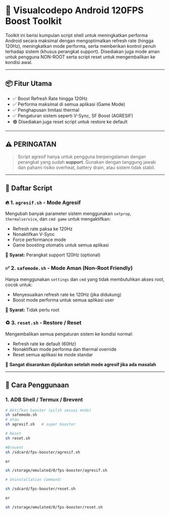 # 🚀 Visualcodepo Android 120FPS Boost Toolkit

Toolkit ini berisi kumpulan script shell untuk meningkatkan performa Android secara maksimal dengan mengoptimalkan refresh rate (hingga 120Hz), meningkatkan mode performa, serta memberikan kontrol penuh terhadap sistem (khusus perangkat support). Disediakan juga mode aman untuk pengguna NON-ROOT serta script reset untuk mengembalikan ke kondisi awal.

---

## 📦 Fitur Utama

- ✅ Boost Refresh Rate hingga 120Hz
- ✅ Performa maksimal di semua aplikasi (Game Mode)
- ✅ Penghapusan limitasi thermal 
- ✅ Pengaturan sistem seperti V-Sync, SF Boost (AGRESIF)
- 🟢 Disediakan juga reset script untuk restore ke default

---

## ⚠️ PERINGATAN

> Script agresif hanya untuk pengguna berpengalaman dengan perangkat yang sudah **support**. Gunakan dengan tanggung jawab dan pahami risiko overheat, battery drain, atau sistem tidak stabil.

---

## 🧪 Daftar Script

### 🔥 1. `agresif.sh` - Mode Agresif

Mengubah banyak parameter sistem menggunakan `setprop`, `thermalservice`, dan `cmd game` untuk mengaktifkan:
- Refresh rate paksa ke 120Hz
- Nonaktifkan V-Sync
- Force performance mode
- Game boosting otomatis untuk semua aplikasi

📌 **Syarat:** Perangkat support 120Hz (optional) 

### ✅ 2. `safemode.sh` - Mode Aman (Non-Root Friendly)

Hanya menggunakan `settings` dan `cmd` yang tidak membutuhkan akses root, cocok untuk:
- Menyesuaikan refresh rate ke 120Hz (jika didukung)
- Boost mode performa untuk semua aplikasi user

📌 **Syarat:** Tidak perlu root

### ♻️ 3. `reset.sh` - Restore / Reset

Mengembalikan semua pengaturan sistem ke kondisi normal:
- Refresh rate ke default (60Hz)
- Nonaktifkan mode performa dan thermal override
- Reset semua aplikasi ke mode standar

📌 **Sangat disarankan dijalankan setelah mode agresif jika ada masalah**

---

## 🔧 Cara Penggunaan

### 1. ADB Shell / Termux / Brevent
```bash
# Aktifkan booster (pilih sesuai mode)
sh safemode.sh
# atau
sh agresif.sh   # super booster

# Reset
sh reset.sh

#Brevent
sh /sdcard/fps-booster/agresif.sh

or

sh /storage/emulated/0/fps-booster/agresif.sh

# Uninstallation Command:

sh /sdcard/fps-booster/reset.sh

or

sh /storage/emulated/0/fps-booster/reset.sh

